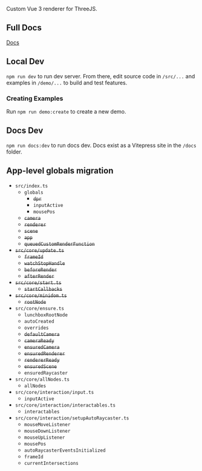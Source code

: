 Custom Vue 3 renderer for ThreeJS.

## Full Docs

[Docs](//docs.lunchboxjs.com)

## Local Dev

`npm run dev` to run dev server. From there, edit source code in `/src/...` and examples in `/demo/...` to build and test features.

### Creating Examples

Run `npm run demo:create` to create a new demo.

## Docs Dev

`npm run docs:dev` to run docs dev. Docs exist as a Vitepress site in the `/docs` folder.

## App-level globals migration

-   `src/index.ts`
    -   `globals`
        -   ~~`dpr`~~
        -   `inputActive`
        -   `mousePos`
    -   ~~`camera`~~
    -   ~~`renderer`~~
    -   ~~`scene`~~
    -   ~~`app`~~
    -   ~~`queuedCustomRenderFunction`~~
-   ~~`src/core/update.ts`~~
    -   ~~`frameId`~~
    -   ~~`watchStopHandle`~~
    -   ~~`beforeRender`~~
    -   ~~`afterRender`~~
-   ~~`src/core/start.ts`~~
    -   ~~`startCallbacks`~~
-   ~~`src/core/minidom.ts`~~
    -   ~~`rootNode`~~
-   `src/core/ensure.ts`
    -   `lunchboxRootNode`
    -   `autoCreated`
    -   `overrides`
    -   ~~`defaultCamera`~~
    -   ~~`cameraReady`~~
    -   ~~`ensuredCamera`~~
    -   ~~`ensuredRenderer`~~
    -   ~~`rendererReady`~~
    -   ~~`ensuredScene`~~
    -   `ensuredRaycaster`
-   `src/core/allNodes.ts`
    -   `allNodes`
-   `src/core/interaction/input.ts`
    -   `inputActive`
-   `src/core/interaction/interactables.ts`
    -   `interactables`
-   `src/core/interaction/setupAutoRaycaster.ts`
    -   `mouseMoveListener`
    -   `mouseDownListener`
    -   `mouseUpListener`
    -   `mousePos`
    -   `autoRaycasterEventsInitialized`
    -   `frameId`
    -   `currentIntersections`
